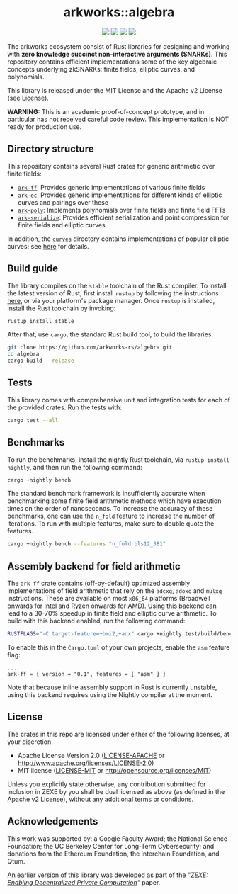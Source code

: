 <h1 align="center">arkworks::algebra</h1>

<p align="center">
    <img src="https://github.com/arkworks-rs/algebra/workflows/CI/badge.svg?branch=master">
    <a href="https://github.com/arkworks-rs/algebra/blob/master/LICENSE-APACHE"><img src="https://img.shields.io/badge/license-APACHE-blue.svg"></a>
    <a href="https://github.com/arkworks-rs/algebra/blob/master/LICENSE-MIT"><img src="https://img.shields.io/badge/license-MIT-blue.svg"></a>
    <a href="https://deps.rs/repo/github/arkworks-rs/algebra"><img src="https://deps.rs/repo/github/arkworks-rs/algebra/status.svg"></a>
</p>

The arkworks ecosystem consist of Rust libraries for designing and working with __zero knowledge succinct non-interactive arguments (SNARKs)__. This repository contains efficient implementations some of the key algebraic concepts underlying zkSNARKs: finite fields, elliptic curves, and polynomials.

This library is released under the MIT License and the Apache v2 License (see [License](#license)).

**WARNING:** This is an academic proof-of-concept prototype, and in particular has not received careful code review. This implementation is NOT ready for production use.

## Directory structure

This repository contains several Rust crates for generic arithmetic over finite fields: 

* [`ark-ff`](ff): Provides generic implementations of various finite fields
* [`ark-ec`](ec): Provides generic implementations for different kinds of elliptic curves and pairings over these
* [`ark-poly`](poly): Implements polynomials over finite fields and finite field FFTs
* [`ark-serialize`](serialize): Provides efficient serialization and point compression for finite fields and elliptic curves

In addition, the [`curves`](curves) directory contains implementations of popular elliptic curves; see [here](curves/README.md) for details.


## Build guide

The library compiles on the `stable` toolchain of the Rust compiler. To install the latest version of Rust, first install `rustup` by following the instructions [here](https://rustup.rs/), or via your platform's package manager. Once `rustup` is installed, install the Rust toolchain by invoking:
```bash
rustup install stable
```

After that, use `cargo`, the standard Rust build tool, to build the libraries:
```bash
git clone https://github.com/arkworks-rs/algebra.git
cd algebra
cargo build --release
```

## Tests
This library comes with comprehensive unit and integration tests for each of the provided crates. Run the tests with:
```bash
cargo test --all
```

## Benchmarks

To run the benchmarks, install the nightly Rust toolchain, via `rustup install nightly`, and then run the following command:
```bash
cargo +nightly bench
```

The standard benchmark framework is insufficiently accurate when benchmarking some finite field arithmetic methods which have execution times on the order of nanoseconds. To increase the accuracy of these benchmarks, one can use the `n_fold` feature to increase the number of iterations. To run with multiple features, make sure to double quote the features.
```bash
cargo +nightly bench --features "n_fold bls12_381"
```

## Assembly backend for field arithmetic

The `ark-ff` crate contains (off-by-default) optimized assembly implementations of field arithmetic that rely on the `adcxq`, `adoxq` and `mulxq` instructions. These are available on most `x86_64` platforms (Broadwell onwards for Intel and Ryzen onwards for AMD). Using this backend can lead to a 30-70% speedup in finite field and elliptic curve arithmetic. To build with this backend enabled, run the following command:
```bash
RUSTFLAGS="-C target-feature=+bmi2,+adx" cargo +nightly test/build/bench --features asm
```

To enable this in the `Cargo.toml` of your own projects, enable the `asm` feature flag:
```
...
ark-ff = { version = "0.1", features = [ "asm" ] }
```
Note that because inline assembly support in Rust is currently unstable, using this backend requires using the Nightly compiler at the moment.

## License

The crates in this repo are licensed under either of the following licenses, at your discretion.

 * Apache License Version 2.0 ([LICENSE-APACHE](LICENSE-APACHE) or http://www.apache.org/licenses/LICENSE-2.0)
 * MIT license ([LICENSE-MIT](LICENSE-MIT) or http://opensource.org/licenses/MIT)

Unless you explicitly state otherwise, any contribution submitted for inclusion in ZEXE by you shall be dual licensed as above (as defined in the Apache v2 License), without any additional terms or conditions.

[zexe]: https://ia.cr/2018/962

## Acknowledgements

This work was supported by:
a Google Faculty Award;
the National Science Foundation;
the UC Berkeley Center for Long-Term Cybersecurity;
and donations from the Ethereum Foundation, the Interchain Foundation, and Qtum.

An earlier version of this library was developed as part of the *"[ZEXE: Enabling Decentralized Private Computation][zexe]"* paper.
